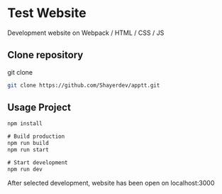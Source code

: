 # Test Website

Development website on Webpack / HTML / CSS / JS

## Clone repository

git clone 

```bash
git clone https://github.com/Shayerdev/apptt.git
```

## Usage Project

```javascript
npm install

# Build production
npm run build
npm run start

# Start development
npm run dev


```

After selected development, website has been open on localhost:3000
